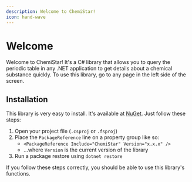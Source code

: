```yaml
---
description: Welcome to ChemiStar!
icon: hand-wave
---
```


# Welcome

Welcome to ChemiStar! It's a C# library that allows you to query the periodic table in any .NET application to get details about a chemical substance quickly. To use this library, go to any page in the left side of the screen.

## Installation

This library is very easy to install. It's available at [NuGet](https://www.nuget.org/packages/SpecProbe/). Just follow these steps:

1. Open your project file (`.csproj` or `.fsproj`)
2. Place the `PackageReference` line on a property group like so:
   * `<PackageReference Include="ChemiStar" Version="x.x.x" />`
   * ...where `Version` is the current version of the library
3. Run a package restore using `dotnet restore`

If you follow these steps correctly, you should be able to use this library's functions.

